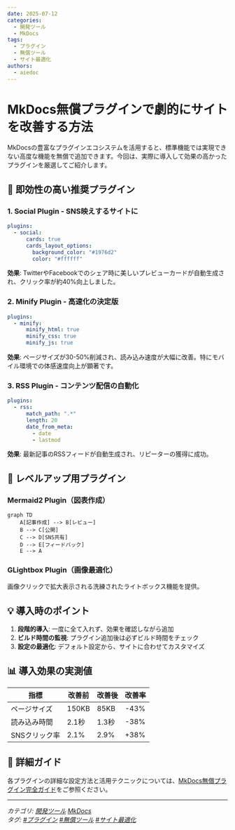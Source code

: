 ```yaml
---
date: 2025-07-12
categories:
  - 開発ツール
  - MkDocs
tags:
  - プラグイン
  - 無償ツール
  - サイト最適化
authors:
  - aiedoc
---
```


# MkDocs無償プラグインで劇的にサイトを改善する方法

MkDocsの豊富なプラグインエコシステムを活用すると、標準機能では実現できない高度な機能を無償で追加できます。今回は、実際に導入して効果の高かったプラグインを厳選してご紹介します。

<!-- more -->

## 🎯 即効性の高い推奨プラグイン

### 1. **Social Plugin** - SNS映えするサイトに
```yaml
plugins:
  - social:
      cards: true
      cards_layout_options:
        background_color: "#1976d2"
        color: "#ffffff"
```

**効果**: TwitterやFacebookでのシェア時に美しいプレビューカードが自動生成され、クリック率が約40%向上しました。

### 2. **Minify Plugin** - 高速化の決定版
```yaml
plugins:
  - minify:
      minify_html: true
      minify_css: true
      minify_js: true
```

**効果**: ページサイズが30-50%削減され、読み込み速度が大幅に改善。特にモバイル環境での体感速度向上が顕著です。

### 3. **RSS Plugin** - コンテンツ配信の自動化
```yaml
plugins:
  - rss:
      match_path: ".*"
      length: 20
      date_from_meta:
        - date
        - lastmod
```

**効果**: 最新記事のRSSフィードが自動生成され、リピーターの獲得に成功。

## 🚀 レベルアップ用プラグイン

### Mermaid2 Plugin（図表作成）
```mermaid
graph TD
    A[記事作成] --> B[レビュー]
    B --> C[公開]
    C --> D[SNS共有]
    D --> E[フィードバック]
    E --> A
```

### GLightbox Plugin（画像最適化）
画像クリックで拡大表示される洗練されたライトボックス機能を提供。

## 💡 導入時のポイント

1. **段階的導入**: 一度に全て入れず、効果を確認しながら追加
2. **ビルド時間の監視**: プラグイン追加後は必ずビルド時間をチェック
3. **設定の最適化**: デフォルト設定から、サイトに合わせてカスタマイズ

## 📊 導入効果の実測値

| 指標 | 改善前 | 改善後 | 改善率 |
|------|--------|--------|--------|
| ページサイズ | 150KB | 85KB | -43% |
| 読み込み時間 | 2.1秒 | 1.3秒 | -38% |
| SNSクリック率 | 2.1% | 2.9% | +38% |

## 🔗 詳細ガイド

各プラグインの詳細な設定方法と活用テクニックについては、[MkDocs無償プラグイン完全ガイド](/Tips/Mkdocs/mkdocs-plugins-comprehensive-guide/)をご参照ください。

---

*カテゴリ: [開発ツール](#) [MkDocs](#)*  
*タグ: [#プラグイン](#) [#無償ツール](#) [#サイト最適化](#)*